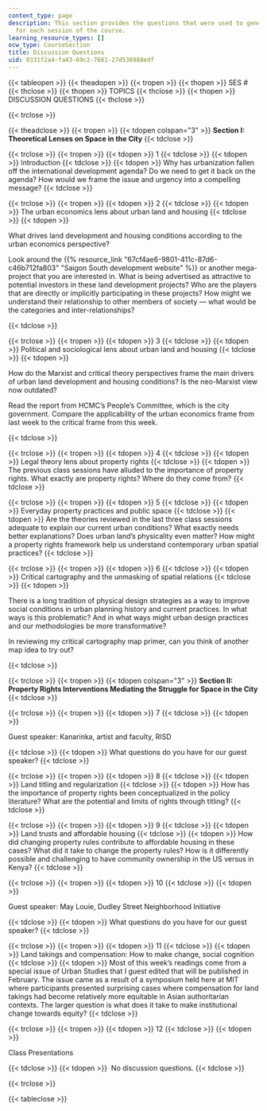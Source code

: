 ```yaml
---
content_type: page
description: This section provides the questions that were used to generate discussion
  for each session of the course.
learning_resource_types: []
ocw_type: CourseSection
title: Discussion Questions
uid: 0331f2a4-fa43-69c2-7661-27d536988edf
---
```


{{< tableopen >}}
{{< theadopen >}}
{{< tropen >}}
{{< thopen >}}
SES #
{{< thclose >}}
{{< thopen >}}
TOPICS
{{< thclose >}}
{{< thopen >}}
DISCUSSION QUESTIONS
{{< thclose >}}

{{< trclose >}}

{{< theadclose >}}
{{< tropen >}}
{{< tdopen colspan="3" >}}
**Section I: Theoretical Lenses on Space in the City**
{{< tdclose >}}

{{< trclose >}}
{{< tropen >}}
{{< tdopen >}}
1
{{< tdclose >}}
{{< tdopen >}}
Introduction
{{< tdclose >}}
{{< tdopen >}}
Why has urbanization fallen off the international development agenda? Do we need to get it back on the agenda? How would we frame the issue and urgency into a compelling message?
{{< tdclose >}}

{{< trclose >}}
{{< tropen >}}
{{< tdopen >}}
2
{{< tdclose >}}
{{< tdopen >}}
The urban economics lens about urban land and housing
{{< tdclose >}}
{{< tdopen >}}


What drives land development and housing conditions according to the urban economics perspective?

Look around the {{% resource_link "67cf4ae6-9801-411c-87d6-c46b712fa803" "Saigon South development website" %}} or another mega-project that you are interested in. What is being advertised as attractive to potential investors in these land development projects? Who are the players that are directly or implicitly participating in these projects? How might we understand their relationship to other members of society — what would be the categories and inter-relationships?


{{< tdclose >}}

{{< trclose >}}
{{< tropen >}}
{{< tdopen >}}
3
{{< tdclose >}}
{{< tdopen >}}
Political and sociological lens about urban land and housing
{{< tdclose >}}
{{< tdopen >}}


How do the Marxist and critical theory perspectives frame the main drivers of urban land development and housing conditions? Is the neo-Marxist view now outdated?

Read the report from HCMCʼs Peopleʼs Committee, which is the city government. Compare the applicability of the urban economics frame from last week to the critical frame from this week.


{{< tdclose >}}

{{< trclose >}}
{{< tropen >}}
{{< tdopen >}}
4
{{< tdclose >}}
{{< tdopen >}}
Legal theory lens about property rights
{{< tdclose >}}
{{< tdopen >}}
The previous class sessions have alluded to the importance of property rights. What exactly are property rights? Where do they come from?
{{< tdclose >}}

{{< trclose >}}
{{< tropen >}}
{{< tdopen >}}
5
{{< tdclose >}}
{{< tdopen >}}
Everyday property practices and public space
{{< tdclose >}}
{{< tdopen >}}
Are the theories reviewed in the last three class sessions adequate to explain our current urban conditions? What exactly needs better explanations? Does urban landʼs physicality even matter? How might a property rights framework help us understand contemporary urban spatial practices?
{{< tdclose >}}

{{< trclose >}}
{{< tropen >}}
{{< tdopen >}}
6
{{< tdclose >}}
{{< tdopen >}}
Critical cartography and the unmasking of spatial relations
{{< tdclose >}}
{{< tdopen >}}


There is a long tradition of physical design strategies as a way to improve social conditions in urban planning history and current practices. In what ways is this problematic? And in what ways might urban design practices and our methodologies be more transformative?

In reviewing my critical cartography map primer, can you think of another map idea to try out?


{{< tdclose >}}

{{< trclose >}}
{{< tropen >}}
{{< tdopen colspan="3" >}}
**Section II: Property Rights Interventions Mediating the Struggle for Space in the City**
{{< tdclose >}}

{{< trclose >}}
{{< tropen >}}
{{< tdopen >}}
7
{{< tdclose >}}
{{< tdopen >}}


Guest speaker: Kanarinka, artist and faculty, RISD


{{< tdclose >}}
{{< tdopen >}}
What questions do you have for our guest speaker?
{{< tdclose >}}

{{< trclose >}}
{{< tropen >}}
{{< tdopen >}}
8
{{< tdclose >}}
{{< tdopen >}}
Land titling and regularization
{{< tdclose >}}
{{< tdopen >}}
How has the importance of property rights been conceptualized in the policy literature? What are the potential and limits of rights through titling?
{{< tdclose >}}

{{< trclose >}}
{{< tropen >}}
{{< tdopen >}}
9
{{< tdclose >}}
{{< tdopen >}}
Land trusts and affordable housing
{{< tdclose >}}
{{< tdopen >}}
How did changing property rules contribute to affordable housing in these cases? What did it take to change the property rules? How is it differently possible and challenging to have community ownership in the US versus in Kenya?
{{< tdclose >}}

{{< trclose >}}
{{< tropen >}}
{{< tdopen >}}
10
{{< tdclose >}}
{{< tdopen >}}


Guest speaker: May Louie, Dudley Street Neighborhood Initiative


{{< tdclose >}}
{{< tdopen >}}
What questions do you have for our guest speaker?
{{< tdclose >}}

{{< trclose >}}
{{< tropen >}}
{{< tdopen >}}
11
{{< tdclose >}}
{{< tdopen >}}
Land takings and compensation: How to make change, social cognition
{{< tdclose >}}
{{< tdopen >}}
Most of this weekʼs readings come from a special issue of Urban Studies that I guest edited that will be published in February. The issue came as a result of a symposium held here at MIT where participants presented surprising cases where compensation for land takings had become relatively more equitable in Asian authoritarian contexts. The larger question is what does it take to make institutional change towards equity?
{{< tdclose >}}

{{< trclose >}}
{{< tropen >}}
{{< tdopen >}}
12
{{< tdclose >}}
{{< tdopen >}}


Class Presentations


{{< tdclose >}}
{{< tdopen >}}
 No discussion questions.
{{< tdclose >}}

{{< trclose >}}

{{< tableclose >}}